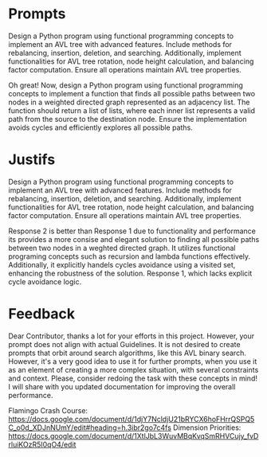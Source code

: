 # Prompts

Design a Python program using functional programming concepts to implement an AVL tree with advanced features. Include methods for rebalancing, insertion, deletion, and searching. Additionally, implement functionalities for AVL tree rotation, node height calculation, and balancing factor computation. Ensure all operations maintain AVL tree properties.


Oh great! Now, design a Python program using functional programming concepts to implement a function that finds all possible paths between two nodes in a weighted directed graph represented as an adjacency list. The function should return a list of lists, where each inner list represents a valid path from the source to the destination node. Ensure the implementation avoids cycles and efficiently explores all possible paths.

# Justifs

Design a Python program using functional programming concepts to implement an AVL tree with advanced features. Include methods for rebalancing, insertion, deletion, and searching. Additionally, implement functionalities for AVL tree rotation, node height calculation, and balancing factor computation. Ensure all operations maintain AVL tree properties.


Response 2 is better than Response 1 due to functionality and performance its provides a more consise and elegant solution to finding all possible paths between two nodes in a weghted directed graph. It utilizes functional programing concepts such as recursion and lambda functions effectively. Additionally, it explicitly handels cycles avoidance using a visited set, enhancing the robustness of the solution. Response 1, which lacks explicit cycle avoidance logic. 


# Feedback

Dear Contributor, thanks a lot for your efforts in this project.
However, your prompt does not align with actual Guidelines. It is not desired to create prompts that orbit around search algorithms, like this AVL binary search. However, it's a very good idea to use it for further prompts, when you use it as an element of creating a more complex situation, with several constraints and context.
Please, consider redoing the task with these concepts in mind! I will share with you updated documentation for improving the overall performance.

Flamingo Crash Course:
https://docs.google.com/document/d/1djY7NcldjU21bRYCX6hoFHrrQSPQ5C_o0d_XDJnNUmY/edit#heading=h.3ibr2go7c4fs
Dimension Priorities:
https://docs.google.com/document/d/1XtlJbL3WuvMBqKvqSmRHVCujy_fvDrluiKOzR5I0qO4/edit